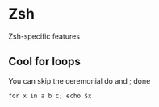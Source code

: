 # Zsh

Zsh-specific features

## Cool for loops

You can skip the ceremonial do and ; done

    for x in a b c; echo $x